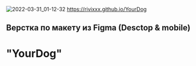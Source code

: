 ![2022-03-31_01-12-32](https://user-images.githubusercontent.com/96477650/160942901-a226fc9c-2023-40cb-8c76-215674ffdaea.png)
https://rivixxx.github.io/YourDog
## Верстка по макету из Figma (Desctop & mobile) 
# "YourDog"
